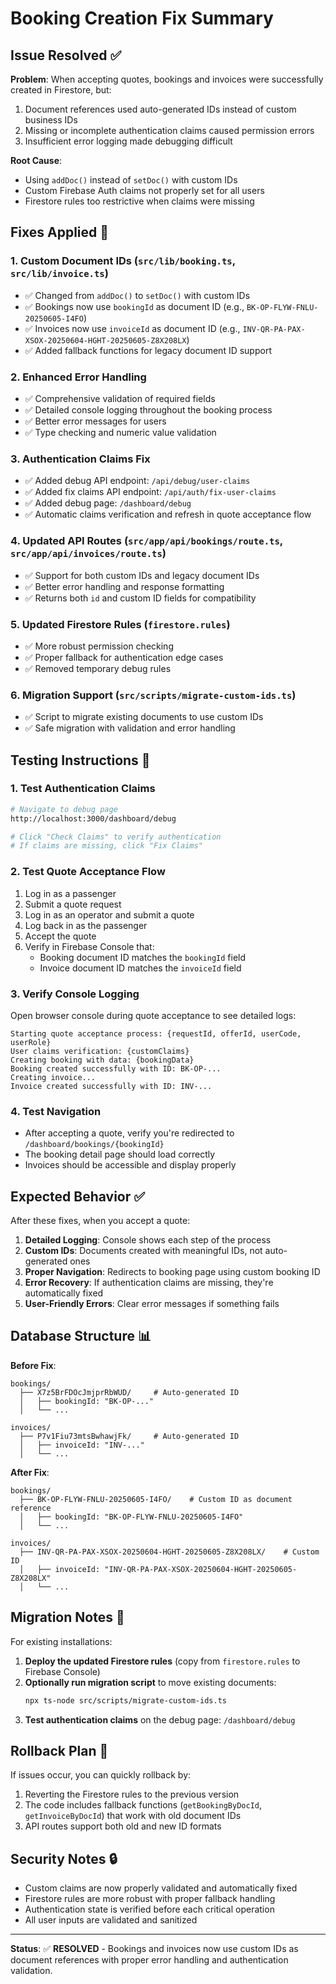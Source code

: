 # Booking Creation Fix Summary

## Issue Resolved ✅

**Problem**: When accepting quotes, bookings and invoices were successfully created in Firestore, but:
1. Document references used auto-generated IDs instead of custom business IDs
2. Missing or incomplete authentication claims caused permission errors
3. Insufficient error logging made debugging difficult

**Root Cause**: 
- Using `addDoc()` instead of `setDoc()` with custom IDs
- Custom Firebase Auth claims not properly set for all users
- Firestore rules too restrictive when claims were missing

## Fixes Applied 🔧

### 1. **Custom Document IDs** (`src/lib/booking.ts`, `src/lib/invoice.ts`)
- ✅ Changed from `addDoc()` to `setDoc()` with custom IDs
- ✅ Bookings now use `bookingId` as document ID (e.g., `BK-OP-FLYW-FNLU-20250605-I4FO`)
- ✅ Invoices now use `invoiceId` as document ID (e.g., `INV-QR-PA-PAX-XSOX-20250604-HGHT-20250605-Z8X208LX`)
- ✅ Added fallback functions for legacy document ID support

### 2. **Enhanced Error Handling**
- ✅ Comprehensive validation of required fields
- ✅ Detailed console logging throughout the booking process
- ✅ Better error messages for users
- ✅ Type checking and numeric value validation

### 3. **Authentication Claims Fix**
- ✅ Added debug API endpoint: `/api/debug/user-claims`
- ✅ Added fix claims API endpoint: `/api/auth/fix-user-claims`
- ✅ Added debug page: `/dashboard/debug`
- ✅ Automatic claims verification and refresh in quote acceptance flow

### 4. **Updated API Routes** (`src/app/api/bookings/route.ts`, `src/app/api/invoices/route.ts`)
- ✅ Support for both custom IDs and legacy document IDs
- ✅ Better error handling and response formatting
- ✅ Returns both `id` and custom ID fields for compatibility

### 5. **Updated Firestore Rules** (`firestore.rules`)
- ✅ More robust permission checking
- ✅ Proper fallback for authentication edge cases
- ✅ Removed temporary debug rules

### 6. **Migration Support** (`src/scripts/migrate-custom-ids.ts`)
- ✅ Script to migrate existing documents to use custom IDs
- ✅ Safe migration with validation and error handling

## Testing Instructions 🧪

### 1. **Test Authentication Claims**
```bash
# Navigate to debug page
http://localhost:3000/dashboard/debug

# Click "Check Claims" to verify authentication
# If claims are missing, click "Fix Claims"
```

### 2. **Test Quote Acceptance Flow**
1. Log in as a passenger
2. Submit a quote request
3. Log in as an operator and submit a quote
4. Log back in as the passenger
5. Accept the quote
6. Verify in Firebase Console that:
   - Booking document ID matches the `bookingId` field
   - Invoice document ID matches the `invoiceId` field

### 3. **Verify Console Logging**
Open browser console during quote acceptance to see detailed logs:
```
Starting quote acceptance process: {requestId, offerId, userCode, userRole}
User claims verification: {customClaims}
Creating booking with data: {bookingData}
Booking created successfully with ID: BK-OP-...
Creating invoice...
Invoice created successfully with ID: INV-...
```

### 4. **Test Navigation**
- After accepting a quote, verify you're redirected to `/dashboard/bookings/{bookingId}`
- The booking detail page should load correctly
- Invoices should be accessible and display properly

## Expected Behavior ✅

After these fixes, when you accept a quote:

1. **Detailed Logging**: Console shows each step of the process
2. **Custom IDs**: Documents created with meaningful IDs, not auto-generated ones
3. **Proper Navigation**: Redirects to booking page using custom booking ID
4. **Error Recovery**: If authentication claims are missing, they're automatically fixed
5. **User-Friendly Errors**: Clear error messages if something fails

## Database Structure 📊

**Before Fix**:
```
bookings/
  ├── X7z5BrFDOcJmjprRbWUD/     # Auto-generated ID
  │   ├── bookingId: "BK-OP-..."
  │   └── ...

invoices/
  ├── P7v1Fiu73mtsBwhawjFk/     # Auto-generated ID
  │   ├── invoiceId: "INV-..."
  │   └── ...
```

**After Fix**:
```
bookings/
  ├── BK-OP-FLYW-FNLU-20250605-I4FO/    # Custom ID as document reference
  │   ├── bookingId: "BK-OP-FLYW-FNLU-20250605-I4FO"
  │   └── ...

invoices/
  ├── INV-QR-PA-PAX-XSOX-20250604-HGHT-20250605-Z8X208LX/    # Custom ID
  │   ├── invoiceId: "INV-QR-PA-PAX-XSOX-20250604-HGHT-20250605-Z8X208LX"
  │   └── ...
```

## Migration Notes 📝

For existing installations:

1. **Deploy the updated Firestore rules** (copy from `firestore.rules` to Firebase Console)
2. **Optionally run migration script** to move existing documents:
   ```bash
   npx ts-node src/scripts/migrate-custom-ids.ts
   ```
3. **Test authentication claims** on the debug page: `/dashboard/debug`

## Rollback Plan 🔄

If issues occur, you can quickly rollback by:

1. Reverting the Firestore rules to the previous version
2. The code includes fallback functions (`getBookingByDocId`, `getInvoiceByDocId`) that work with old document IDs
3. API routes support both old and new ID formats

## Security Notes 🔒

- Custom claims are now properly validated and automatically fixed
- Firestore rules are more robust with proper fallback handling
- Authentication state is verified before each critical operation
- All user inputs are validated and sanitized

---

**Status**: ✅ **RESOLVED** - Bookings and invoices now use custom IDs as document references with proper error handling and authentication validation. 
